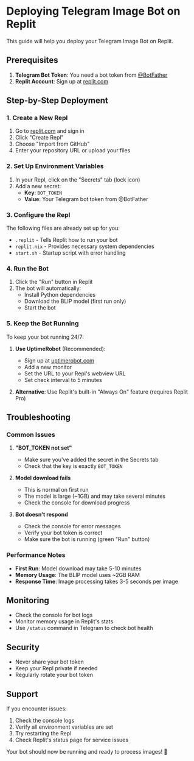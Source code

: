 # Deploying Telegram Image Bot on Replit

This guide will help you deploy your Telegram Image Bot on Replit.

## Prerequisites

1. **Telegram Bot Token**: You need a bot token from [@BotFather](https://t.me/botfather)
2. **Replit Account**: Sign up at [replit.com](https://replit.com)

## Step-by-Step Deployment

### 1. Create a New Repl

1. Go to [replit.com](https://replit.com) and sign in
2. Click "Create Repl"
3. Choose "Import from GitHub" 
4. Enter your repository URL or upload your files

### 2. Set Up Environment Variables

1. In your Repl, click on the "Secrets" tab (lock icon)
2. Add a new secret:
   - **Key**: `BOT_TOKEN`
   - **Value**: Your Telegram bot token from @BotFather

### 3. Configure the Repl

The following files are already set up for you:

- `.replit` - Tells Replit how to run your bot
- `replit.nix` - Provides necessary system dependencies
- `start.sh` - Startup script with error handling

### 4. Run the Bot

1. Click the "Run" button in Replit
2. The bot will automatically:
   - Install Python dependencies
   - Download the BLIP model (first run only)
   - Start the bot

### 5. Keep the Bot Running

To keep your bot running 24/7:

1. **Use UptimeRobot** (Recommended):
   - Sign up at [uptimerobot.com](https://uptimerobot.com)
   - Add a new monitor
   - Set the URL to your Repl's webview URL
   - Set check interval to 5 minutes

2. **Alternative**: Use Replit's built-in "Always On" feature (requires Replit Pro)

## Troubleshooting

### Common Issues

1. **"BOT_TOKEN not set"**
   - Make sure you've added the secret in the Secrets tab
   - Check that the key is exactly `BOT_TOKEN`

2. **Model download fails**
   - This is normal on first run
   - The model is large (~1GB) and may take several minutes
   - Check the console for download progress

3. **Bot doesn't respond**
   - Check the console for error messages
   - Verify your bot token is correct
   - Make sure the bot is running (green "Run" button)

### Performance Notes

- **First Run**: Model download may take 5-10 minutes
- **Memory Usage**: The BLIP model uses ~2GB RAM
- **Response Time**: Image processing takes 3-5 seconds per image

## Monitoring

- Check the console for bot logs
- Monitor memory usage in Replit's stats
- Use `/status` command in Telegram to check bot health

## Security

- Never share your bot token
- Keep your Repl private if needed
- Regularly rotate your bot token

## Support

If you encounter issues:
1. Check the console logs
2. Verify all environment variables are set
3. Try restarting the Repl
4. Check Replit's status page for service issues

Your bot should now be running and ready to process images! 🎉 